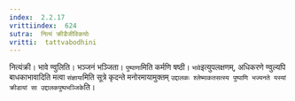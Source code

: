 ```yaml
---
index:  2.2.17
vrittiindex:  624
sutra:  नित्यं क्रीडैजीविकयोः
vritti:  tattvabodhini 
---
```


नित्यंक्री। भावे ण्वुलिति। भञ्जनं भञ्जिता। `पुष्पाणा`मिति कर्मणि षष्ठी। `भावे`इत्युपलक्षणम्, अधिकरणे ण्वुल्यपि बाधकाभावादिति मत्वा `संज्ञाया`मिति सूत्रे कृदन्ते मनोरमायामुक्तम् `उद्दालकः श्लेष्माकतसत्स्य पुष्पाणि भज्यनते यस्यां क्रीडायां सा उद्दालकपुष्पभञ्जिके`ति।

